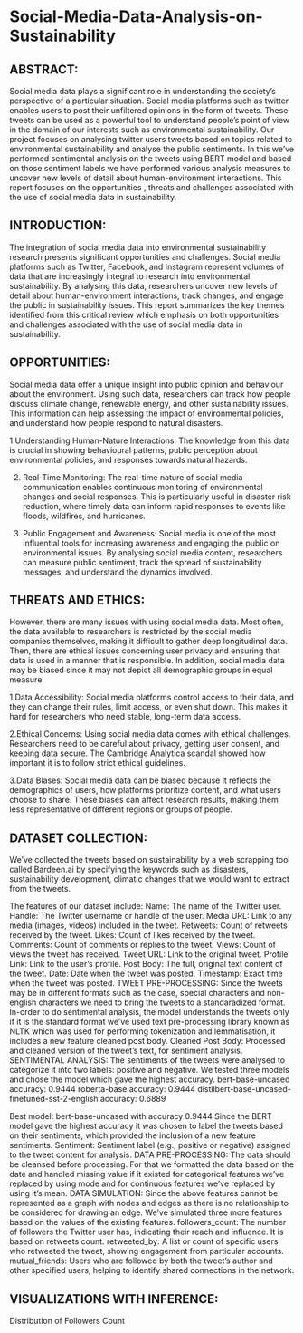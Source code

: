 # Social-Media-Data-Analysis-on-Sustainability
 
## ABSTRACT:

Social media data plays a significant role in understanding the society’s perspective of a particular situation. Social media platforms such as twitter enables users to post their unfiltered opinions in the form of tweets. These tweets can be used as a powerful tool to understand people’s point of view in the domain of our interests such as environmental sustainability. Our project focuses on analysing twitter users tweets based on topics related to environmental sustainability and analyse the public sentiments. In this we’ve performed sentimental analysis on the tweets using BERT model and based on those sentiment labels we have performed various analysis measures to uncover new levels of detail about human-environment interactions. This report focuses on the opportunities , threats and challenges associated with the use of social media data in sustainability.


## INTRODUCTION:

The integration of social media data into environmental sustainability research presents significant opportunities and challenges. Social media platforms such as Twitter, Facebook, and Instagram represent volumes of data that are increasingly integral to research into environmental sustainability. By analysing this data, researchers uncover new levels of detail about human-environment interactions, track changes, and engage the public in sustainability issues. This report summarizes the key themes identified from this critical review which emphasis on both opportunities and challenges associated with the use of social media data in sustainability.

## OPPORTUNITIES:

Social media data offer a unique insight into public opinion and behaviour about the environment. Using such data, researchers can track how people discuss climate change, renewable energy, and other sustainability issues. This information can help assessing the impact of environmental policies, and understand how people respond to natural disasters.

1.Understanding Human-Nature Interactions:  The knowledge from this data is crucial in showing behavioural patterns, public perception about environmental policies, and responses towards natural hazards.

2. Real-Time Monitoring: The real-time nature of social media communication enables continuous monitoring of environmental changes and social responses. This is particularly useful in disaster risk reduction, where timely data can inform rapid responses to events like floods, wildfires, and hurricanes.

3. Public Engagement and Awareness: Social media is one of the most influential tools for increasing awareness and engaging the public on environmental issues. By analysing social media content, researchers can measure public sentiment, track the spread of sustainability messages, and understand the dynamics involved.

## THREATS AND ETHICS:

However, there are many issues with using social media data. Most often, the data available to researchers is restricted by the social media companies themselves, making it difficult to gather deep longitudinal data. Then, there are ethical issues concerning user privacy and ensuring that data is used in a manner that is responsible. In addition, social media data may be biased since it may not depict all demographic groups in equal measure. 

1.Data Accessibility: Social media platforms control access to their data, and they can change their rules, limit access, or even shut down. This makes it hard for researchers who need stable, long-term data access. 

2.Ethical Concerns: Using social media data comes with ethical challenges. Researchers need to be careful about privacy, getting user consent, and keeping data secure. The Cambridge Analytica scandal showed how important it is to follow strict ethical guidelines.

3.Data Biases: Social media data can be biased because it reflects the demographics of users, how platforms prioritize content, and what users choose to share. These biases can affect research results, making them less representative of different regions or groups of people.

## DATASET COLLECTION:

We’ve collected the tweets based on sustainability by a web scrapping tool called Bardeen.ai by specifying the keywords such as disasters, sustainability development, climatic changes that we would want to extract from the tweets.

The features of our dataset include:
 Name: The name of the Twitter user.
Handle: The Twitter username or handle of the user.
Media URL: Link to any media (images, videos) included in the tweet.
Retweets: Count of retweets received by the tweet.
Likes: Count of likes received by the tweet.
Comments: Count of comments or replies to the tweet.
Views: Count of views the tweet has received.
Tweet URL: Link to the original tweet.
Profile Link: Link to the user’s profile.
Post Body: The full, original text content of the tweet.
Date: Date when the tweet was posted.
Timestamp: Exact time when the tweet was posted.
TWEET PRE-PROCESSING:
Since the tweets may be in different formats such as the case, special characters and non-english characters we need to bring the tweets to a standaradized format. In-order to do sentimental analysis, the model understands the tweets only if it is the standard format we’ve used text pre-processing library known as NLTK which was used for performing tokenization and lemmatisation, it includes a new feature cleaned post body.
Cleaned Post Body: Processed and cleaned version of the tweet’s text, for sentiment analysis.
SENTIMENTAL ANALYSIS:
The sentiments of the tweets were analysed to categorize it into two labels: positive and negative. We tested three models and chose the model which gave the highest accuracy.
bert-base-uncased accuracy: 0.9444
roberta-base accuracy: 0.9444
distilbert-base-uncased-finetuned-sst-2-english accuracy: 0.6889

Best model: bert-base-uncased with accuracy 0.9444
Since the BERT model gave the highest accuracy it was chosen to label the tweets based on their sentiments, which provided the inclusion of a new feature sentiments.
Sentiment: Sentiment label (e.g., positive or negative) assigned to the tweet content for analysis.
DATA PRE-PROCESSING:
The data should be cleansed before processing. For that we formatted the data based on the date and handled missing value if it existed for categorical features we’ve replaced by using mode and for continuous features we’ve replaced by using it’s mean.
DATA SIMULATION:
Since the above features cannot be represented as a graph with nodes and edges as there is no relationship to be considered for drawing an edge. We’ve simulated three more features based on the values of the existing features.
followers_count: The number of followers the Twitter user has, indicating their reach and influence. It is based on retweets count.
retweeted_by: A list or count of specific users who retweeted the tweet, showing engagement from particular accounts.
mutual_friends: Users who are followed by both the tweet’s author and other specified users, helping to identify shared connections in the network.



## VISUALIZATIONS WITH INFERENCE:

 Distribution of Followers Count
